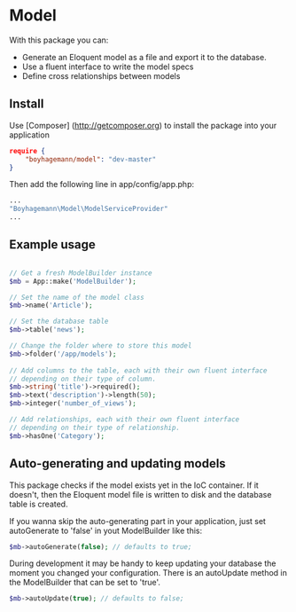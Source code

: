 Model
=====
With this package you can:

* Generate an Eloquent model as a file and export it to the database.
* Use a fluent interface to write the model specs
* Define cross relationships between models


## Install
Use [Composer] (http://getcomposer.org) to install the package into your application
```json
require {
    "boyhagemann/model": "dev-master"
}
```

Then add the following line in app/config/app.php:
```php
...
"Boyhagemann\Model\ModelServiceProvider"
...
```

## Example usage
```php

// Get a fresh ModelBuilder instance
$mb = App::make('ModelBuilder');

// Set the name of the model class
$mb->name('Article');

// Set the database table
$mb->table('news');

// Change the folder where to store this model
$mb->folder('/app/models');
   
// Add columns to the table, each with their own fluent interface
// depending on their type of column.
$mb->string('title')->required();
$mb->text('description')->length(50);
$mb->integer('number_of_views');

// Add relationships, each with their own fluent interface
// depending on their type of relationship.
$mb->hasOne('Category');
```

## Auto-generating and updating models
This package checks if the model exists yet in the IoC container.
If it doesn't, then the Eloquent model file is written to disk and the database table is created.

If you wanna skip the auto-generating part in your application, just set autoGenerate to 'false' in yout ModelBuilder like this:
```php
$mb->autoGenerate(false); // defaults to true;
```

During development it may be handy to keep updating your database the moment you changed your configuration.
There is an autoUpdate method in the ModelBuilder that can be set to 'true'.
```php
$mb->autoUpdate(true); // defaults to false;
```
